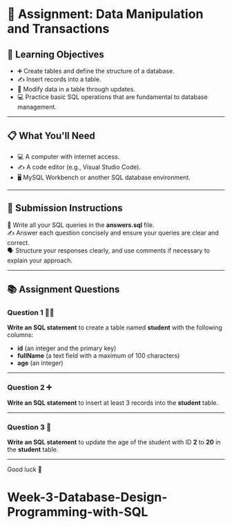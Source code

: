 
# 📝 Assignment: Data Manipulation and Transactions

## 🎯 **Learning Objectives**
* ➕ Create tables and define the structure of a database.
* ✍️ Insert records into a table.
* 🔄 Modify data in a table through updates.
* 💻 Practice basic SQL operations that are fundamental to database management.

---

## 📋 **What You'll Need**
* 💻 A computer with internet access.
* ✍️ A code editor (e.g., Visual Studio Code).
* 🖥️ MySQL Workbench or another SQL database environment.

---

## 📝 **Submission Instructions**  
📂 Write all your SQL queries in the **answers.sql** file.  
✍️ Answer each question concisely and ensure your queries are clear and correct.  
🗣️ Structure your responses clearly, and use comments if necessary to explain your approach.

---

## 📚 **Assignment Questions**

### **Question 1 🧑‍🎓**  
**Write an SQL statement** to create a table named **student** with the following columns:  
- **id** (an integer and the primary key)  
- **fullName** (a text field with a maximum of 100 characters)  
- **age** (an integer)

---

### **Question 2 ➕**  
**Write an SQL statement** to insert at least 3 records into the **student** table.

---

### **Question 3 🔄**  
**Write an SQL statement** to update the age of the student with ID **2** to **20** in the **student** table.

---

Good luck 🚀
# Week-3-Database-Design-Programming-with-SQL
